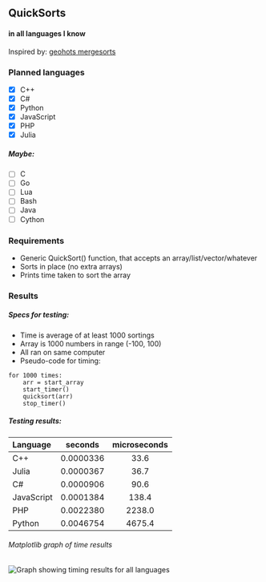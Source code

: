 ## QuickSorts
#### in all languages I know
Inspired by: [geohots mergesorts](https://github.com/geohot/mergesorts)

### Planned languages
- [x] C++
- [x] C#
- [x] Python
- [x] JavaScript
- [x] PHP
- [x] Julia

##### Maybe:
- [ ] C
- [ ] Go
- [ ] Lua
- [ ] Bash
- [ ] Java
- [ ] Cython

### Requirements
- Generic QuickSort() function, that accepts an array/list/vector/whatever 
- Sorts in place (no extra arrays)
- Prints time taken to sort the array

### Results
##### Specs for testing:
- Time is average of at least 1000 sortings
- Array is 1000 numbers in range (-100, 100)
- All ran on same computer
- Pseudo-code for timing:
```
for 1000 times:
	arr = start_array
	start_timer()
	quicksort(arr)
	stop_timer()
```

##### Testing results:
 | Language   | seconds   | microseconds |
 | :---   | :---: | :---: |
 | C++        | 0.0000336 | 33.6         |
 | Julia	  | 0.0000367 | 36.7		 |
 | C#         | 0.0000906 | 90.6         |
 | JavaScript | 0.0001384 | 138.4        |
 | PHP		  | 0.0022380 | 2238.0		 |
 | Python     | 0.0046754 | 4675.4       |

 ###### Matplotlib graph of time results
 ![Graph showing timing results for all languages](https://i.imgur.com/xAKfHr4.png)